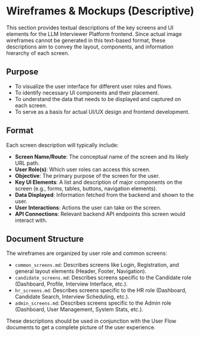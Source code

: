 # Wireframes & Mockups (Descriptive)

This section provides textual descriptions of the key screens and UI elements for the LLM Interviewer Platform frontend. Since actual image wireframes cannot be generated in this text-based format, these descriptions aim to convey the layout, components, and information hierarchy of each screen.

## Purpose

*   To visualize the user interface for different user roles and flows.
*   To identify necessary UI components and their placement.
*   To understand the data that needs to be displayed and captured on each screen.
*   To serve as a basis for actual UI/UX design and frontend development.

## Format

Each screen description will typically include:

*   **Screen Name/Route**: The conceptual name of the screen and its likely URL path.
*   **User Role(s)**: Which user roles can access this screen.
*   **Objective**: The primary purpose of the screen for the user.
*   **Key UI Elements**: A list and description of major components on the screen (e.g., forms, tables, buttons, navigation elements).
*   **Data Displayed**: Information fetched from the backend and shown to the user.
*   **User Interactions**: Actions the user can take on the screen.
*   **API Connections**: Relevant backend API endpoints this screen would interact with.

## Document Structure

The wireframes are organized by user role and common screens:

*   `common_screens.md`: Describes screens like Login, Registration, and general layout elements (Header, Footer, Navigation).
*   `candidate_screens.md`: Describes screens specific to the Candidate role (Dashboard, Profile, Interview Interface, etc.).
*   `hr_screens.md`: Describes screens specific to the HR role (Dashboard, Candidate Search, Interview Scheduling, etc.).
*   `admin_screens.md`: Describes screens specific to the Admin role (Dashboard, User Management, System Stats, etc.).

These descriptions should be used in conjunction with the User Flow documents to get a complete picture of the user experience.
